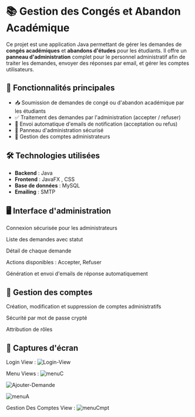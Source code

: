 # 📚 Gestion des Congés et Abandon Académique

Ce projet est une application Java permettant de gérer les demandes de **congés académiques** et **abandons d'études** pour les étudiants. Il offre un **panneau d'administration** complet pour le personnel administratif afin de traiter les demandes, envoyer des réponses par email, et gérer les comptes utilisateurs.

## 🚀 Fonctionnalités principales

- 📥 Soumission de demandes de congé ou d'abandon académique par les étudiants
- ✅ Traitement des demandes par l'administration (accepter / refuser)
- 📧 Envoi automatique d'emails de notification (acceptation ou refus)
- 🔐 Panneau d'administration sécurisé
- 👥 Gestion des comptes administrateurs

## 🛠️ Technologies utilisées

- **Backend** : Java
- **Frontend** : JavaFX , CSS
- **Base de données** :  MySQL 
- **Emailing** : SMTP 


## 🖥️ Interface d'administration
Connexion sécurisée pour les administrateurs

Liste des demandes avec statut

Détail de chaque demande

Actions disponibles : Accepter, Refuser

Génération et envoi d'emails de réponse automatiquement

## 🔐 Gestion des comptes
Création, modification et suppression de comptes administratifs

Sécurité par mot de passe crypté

Attribution de rôles 


## 📸 Captures d'écran 

  Login View :
![Login-View](https://github.com/user-attachments/assets/04ed8f10-2f87-4227-8c8c-eb588cf82599)

  Menu Views :
![menuC](https://github.com/user-attachments/assets/8e72976a-65fe-4573-b6a6-5b1a91aa7aa3)

  ![Ajouter-Demande](https://github.com/user-attachments/assets/fcda2a0f-cf4e-4b09-bdf4-e521f1336fda)

![menuA](https://github.com/user-attachments/assets/20f71fd4-16d1-4cf9-bf99-9fda09c9e3f1)

  Gestion Des Comptes View :
![menuCmpt](https://github.com/user-attachments/assets/32d012ba-4929-4a06-9ebc-5fafd4dbe229)

